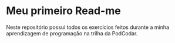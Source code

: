 # Meu primeiro Read-me
Neste repositório possui todos os exercícios feitos durante a minha aprendizagem de programação na trilha da PodCodar.